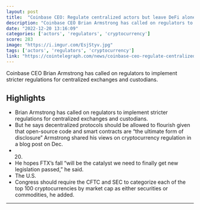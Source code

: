 ```yaml
---
layout: post
title:  "Coinbase CEO: Regulate centralized actors but leave DeFi alone"
description: "Coinbase CEO Brian Armstrong has called on regulators to implement stricter regulations for centralized exchanges and custodians."
date: "2022-12-20 13:16:09"
categories: ['actors', 'regulators', 'cryptocurrency']
score: 283
image: "https://i.imgur.com/EsjStyv.jpg"
tags: ['actors', 'regulators', 'cryptocurrency']
link: "https://cointelegraph.com/news/coinbase-ceo-regulate-centralized-actors-but-leave-defi-alone"
---
```


Coinbase CEO Brian Armstrong has called on regulators to implement stricter regulations for centralized exchanges and custodians.

## Highlights

- Brian Armstrong has called on regulators to implement stricter regulations for centralized exchanges and custodians.
- But he says decentralized protocols should be allowed to flourish given that open-source code and smart contracts are “the ultimate form of disclosure” Armstrong shared his views on cryptocurrency regulation in a blog post on Dec.
- 20.
- He hopes FTX’s fall “will be the catalyst we need to finally get new legislation passed,” he said.
- The U.S.
- Congress should require the CFTC and SEC to categorize each of the top 100 cryptocurrencies by market cap as either securities or commodities, he added.

---
